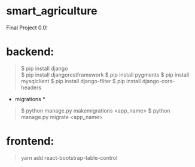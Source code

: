 # smart_agriculture
Final Project 0.0!

# backend:
> $ pip install django <br>
> $ pip install djangorestframework
> $ pip install pygments
> $ pip install mysqlclient
> $ pip install django-filter
> $ pip install django-cors-headers

* migrations *
> $ python manage.py makemigrations <app_name>
> $ python manage.py migrate <app_name>

# frontend:

> yarn add react-bootstrap-table-control

